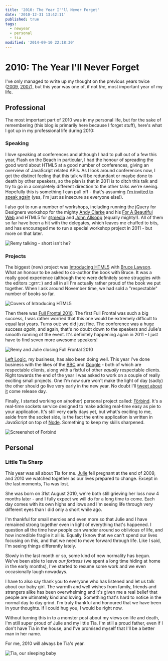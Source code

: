 ```yaml
---
title: '2010: The Year I''ll Never Forget'
date: '2010-12-31 13:42:11'
published: true
tags:
  - newyear
  - personal
  - tia
modified: '2014-09-10 22:18:30'
---
```

# 2010: The Year I'll Never Forget

I've only managed to write up my thought on the previous years twice ([2009](http://remysharp.com/2010/01/03/goodnight-2009/), [2007](http://remysharp.com/2007/12/31/2007-moments/)), but this year was one of, if not *the*, most important year of my life.

<!--more-->

## Professional

The most important part of 2010 was in my personal life, but for the sake of remembering (this blog is primarily here because I forget stuff), here's what I got up in my professional life during 2010:

### Speaking

I love speaking at conferences and although I had to pull out of a few this year, Flash on the Beach in particular, I had the honour of spreading the good word about HTML5 at a good number of conferences, giving an overview of JavaScript related APIs. As I look around conferences now, I get the distinct feeling that this talk will be redundant or maybe done to death by other speakers, so the plan is that in 2011 is to ditch this talk and try to go in a completely different direction to the other talks we're seeing. Hopefully this is something I can pull off - that's assuming [I'm invited to speak again](/talks) (yes, I'm just as insecure as everyone else!).

I also got to run a number of workshops, including running the jQuery for Designers workshop for the mighty [Andy Clarke](http://www.stuffandnonsense.co.uk/) and his [For A Beautiful Web](http://forabeautifulweb.com/) and HTML5 for [@media](http://atmedia.webdirections.org/) and [John Allsopp](http://johnfallsopp.com/) (equally mighty!).  All of them so far have been a hit with the delegates, which leaves me chuffed to bits, and has encouraged me to run a special workshop project in 2011 - but more on that later.

![Remy talking - short isn't he?](http://remysharp.com/images/2010/remy-talking.jpg)

### Projects

The biggest (new) project was [Introducing HTML5](http://introducinghtml5.com/ "Introducing HTML5: Bruce Lawson and Remy Sharp") with [Bruce Lawson](http://brucelawson.co.uk/ "Bruce Lawson&#8217;s  personal site"). What an honour to be asked to co-author the book with Bruce.  It was a really good experience (although there were definitely some struggles with the editors ::grrr::) and all in all I'm actually rather proud of the book we put together.  When I ask around November time, we had sold a "respectable" number of books so far.

![Covers of Introducing HTML5](http://remysharp.com/images/2010/html5.jpg)

Then there was [Full Frontal 2010](http://2010.full-frontal.org).  The first Full Frontal was such a big success, I was rather worried that this one would be extremely difficult to equal last years. Turns out: we did just fine.  The conference was a huge success *again*, and again, that's no doubt down to the speakers and Julie's smooth running of the event.  It's definitely happening again in 2011 - I just have to find seven more awesome speakers!

![Remy and Julie closing Full Frontal 2010](http://remysharp.com/images/2010/fullfrontal.jpg)

[Left Logic](http://leftlogic.com/ "Left Logic - Specialist Web Development"), my business, has also been doing well.  This year I've done business with the likes of the [BBC](http://www.bbc.co.uk/ "BBC - Homepage") and [Google](http://www.google.com/ "Google") - both of which are respectable clients, along with a fistful of other *equally* respectable clients.  Right towards the end of the year I was asked to work on a couple of really exciting small projects.  One I'm now sure won't make the light of day (sadly) the other should go live very early in the new year.  No doubt I'll [tweet about it](http://twitter.com/rem) come release day.

Finally, I started working on a(nother) personal project called: [Förbind](http://forbind.net). It's a real-time sockets service designed to make adding real-time easy as pie to your application.  It's still very early days yet, but what's exciting to me, aside from the socket side, is the fact the entire application is written in JavaScript on top of [Node](http://nodejs.org/ "node.js").  Something to keep my skills sharpened.

![Screenshot of Forbind](http://remysharp.com/images/2010/forbind.gif)

## Personal



<h3 id="tia">Little Tia Sharp</h3>

This year was all about Tia for me. [Julie](http://twitter.com/julieanne) fell pregnant at the end of 2009, and 2010 we watched together as our lives prepared to change. Except in the last moments, Tia was lost.

She was born on 31st August 2010, we're both still grieving her loss now 4 months later - and I fully expect we will do for a long time to come. Each day comes with its own highs and lows and I'm seeing life through very different eyes than I did only a short while ago.

I'm thankful for small mercies and even more so that Julie and I have remained strong together even in light of everything that's happened.  I question all the time how people can wander around so oblivious of life, and how incredible fragile it all is.  Equally I know that we can't spend our lives focusing on this, and that we need to move forward through life.  Like I said, I'm seeing things differently lately.

Slowly in the last month or so, some kind of new normality has begun. We've been able to leave *our fortress* (we spent a long time hiding at home in the early months), I've started to resume some work and we even occasionally laugh nowadays.

I have to also say thank you to everyone who has listened and let us talk about our baby girl. The warmth and well wishes from family, friends and strangers alike has been overwhelming and it's given me a real belief that people are ultimately kind and loving. Something that's hard to notice in the normal day to day grind. I'm truly thankful and honoured that we have been in your thoughts. If I could hug you, I would be right now.

Without turning this in to a monster post about my views on life and death, I'm still super proud of Julie and my little Tia. I'm still a proud father, even if I don't have Tia in the house, and I've promised myself that I'll be a better man in her name.

For me, 2010 will always be Tia's year.

![Tia, our sleeping baby](http://remysharp.com/images/2010/tia.jpg)
